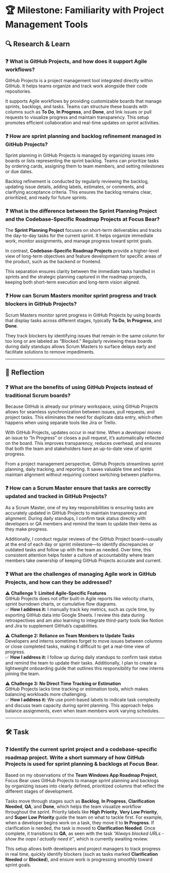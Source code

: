 # 🏆 Milestone: Familiarity with Project Management Tools

## 🔍 Research & Learn

### ❓ What is GitHub Projects, and how does it support Agile workflows?  
GitHub Projects is a project management tool integrated directly within GitHub. It helps teams organize and track work alongside their code repositories.  

It supports Agile workflows by providing customizable boards that manage sprints, backlogs, and tasks. Teams can structure these boards with columns such as **To Do**, **In Progress**, and **Done**, and link issues or pull requests to visualize progress and maintain transparency. This setup promotes efficient collaboration and real-time updates on sprint activities.

### ❓ How are sprint planning and backlog refinement managed in GitHub Projects?  
Sprint planning in GitHub Projects is managed by organizing issues into boards or lists representing the sprint backlog. Teams can prioritize tasks by ordering cards, assigning them to team members, and setting milestones or due dates.  

Backlog refinement is conducted by regularly reviewing the backlog, updating issue details, adding labels, estimates, or comments, and clarifying acceptance criteria. This ensures the backlog remains clear, prioritized, and ready for future sprints.

### ❓ What is the difference between the Sprint Planning Project and the Codebase-Specific Roadmap Projects at Focus Bear?  
The **Sprint Planning Project** focuses on short-term deliverables and tracks the day-to-day tasks for the current sprint. It helps organize immediate work, monitor assignments, and manage progress toward sprint goals.  

In contrast, **Codebase-Specific Roadmap Projects** provide a higher-level view of long-term objectives and feature development for specific areas of the product, such as the backend or frontend.  

This separation ensures clarity between the immediate tasks handled in sprints and the strategic planning captured in the roadmap projects, keeping both short-term execution and long-term vision aligned.

### ❓ How can Scrum Masters monitor sprint progress and track blockers in GitHub Projects?  
Scrum Masters monitor sprint progress in GitHub Projects by using boards that display tasks across different stages, typically **To Do**, **In Progress**, and **Done**.  

They track blockers by identifying issues that remain in the same column for too long or are labeled as “Blocked.” Regularly reviewing these boards during daily standups allows Scrum Masters to surface delays early and facilitate solutions to remove impediments.

---

## 📝 Reflection

### ❓ What are the benefits of using GitHub Projects instead of traditional Scrum boards?  
Because GitHub is already our primary workspace, using GitHub Projects allows for seamless synchronization between issues, pull requests, and project tasks. This eliminates the need for duplicate data entry, which often happens when using separate tools like Jira or Trello.  

With GitHub Projects, updates occur in real time. When a developer moves an issue to “In Progress” or closes a pull request, it’s automatically reflected on the board. This improves transparency, reduces overhead, and ensures that both the team and stakeholders have an up-to-date view of sprint progress.  

From a project management perspective, GitHub Projects streamlines sprint planning, daily tracking, and reporting. It saves valuable time and helps maintain alignment without requiring context switching between platforms.

### ❓ How can a Scrum Master ensure that tasks are correctly updated and tracked in GitHub Projects?  
As a Scrum Master, one of my key responsibilities is ensuring tasks are accurately updated in GitHub Projects to maintain transparency and alignment. During daily standups, I confirm task status directly with developers or QA members and remind the team to update their items as they make progress.  

Additionally, I conduct regular reviews of the GitHub Project board—usually at the end of each day or sprint milestone—to identify discrepancies or outdated tasks and follow up with the team as needed. Over time, this consistent attention helps foster a culture of accountability where team members take ownership of keeping GitHub Projects accurate and current.

### ❓ What are the challenges of managing Agile work in GitHub Projects, and how can they be addressed?  

⚠️ **Challenge 1: Limited Agile-Specific Features**  
GitHub Projects does not offer built-in Agile reports like velocity charts, sprint burndown charts, or cumulative flow diagrams.  
✅ **How I address it:** I manually track key metrics, such as cycle time, by exporting GitHub data into Google Sheets. I review this data during retrospectives and am also learning to integrate third-party tools like Notion and Jira to supplement GitHub’s capabilities.

⚠️ **Challenge 2: Reliance on Team Members to Update Tasks**  
Developers and interns sometimes forget to move issues between columns or close completed tasks, making it difficult to get a real-time view of progress.  
✅ **How I address it:** I follow up during daily standups to confirm task status and remind the team to update their tasks. Additionally, I plan to create a lightweight onboarding guide that outlines this responsibility for new interns joining the team.

⚠️ **Challenge 3: No Direct Time Tracking or Estimation**  
GitHub Projects lacks time tracking or estimation tools, which makes balancing workloads more challenging.  
✅ **How I address it:** We use point-based labels to indicate task complexity and discuss team capacity during sprint planning. This approach helps balance assignments, even when team members work varying schedules.

---

## 🛠️ Task

### ❓ Identify the current sprint project and a codebase-specific roadmap project.  Write a short summary of how GitHub Projects is used for sprint planning & backlogs at Focus Bear.
Based on my observations of the **Team Windows App Roadmap Project**, Focus Bear uses GitHub Projects to manage sprint planning and backlogs by organizing issues into clearly defined, prioritized columns that reflect the different stages of development.

Tasks move through stages such as **Backlog**, **In Progress**, **Clarification Needed**, **QA**, and **Done**, which helps the team visualize workflow throughout the sprint. Priority labels like **High Priority**, **Very Low Priority**, and **Super Low Priority** guide the team on what to tackle first. For example, when a developer begins work on a task, they move it to **In Progress**. If clarification is needed, the task is moved to **Clarification Needed**. Once complete, it transitions to **QA**, as seen with the task *“Always blocked URLs - show the oops I actually need it”*, which is currently awaiting review.

This setup allows both developers and project managers to track progress in real time, quickly identify blockers (such as tasks marked **Clarification Needed** or **Blocked**), and ensure work is progressing smoothly toward sprint goals.

